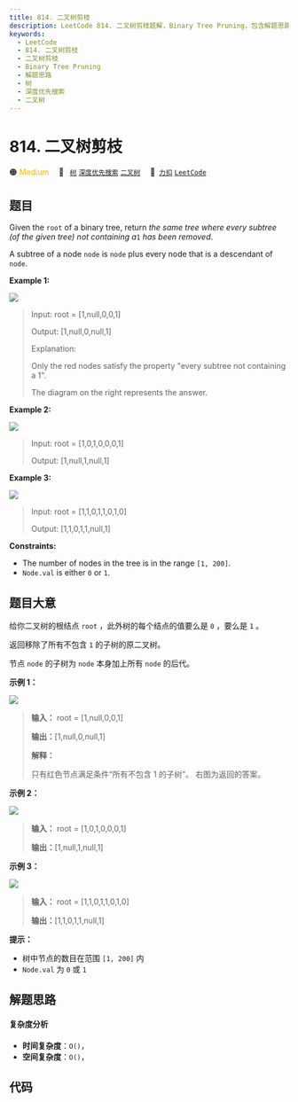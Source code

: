 ```yaml
---
title: 814. 二叉树剪枝
description: LeetCode 814. 二叉树剪枝题解，Binary Tree Pruning，包含解题思路、复杂度分析以及完整的 JavaScript 代码实现。
keywords:
  - LeetCode
  - 814. 二叉树剪枝
  - 二叉树剪枝
  - Binary Tree Pruning
  - 解题思路
  - 树
  - 深度优先搜索
  - 二叉树
---
```


# 814. 二叉树剪枝

🟠 <font color=#ffb800>Medium</font>&emsp; 🔖&ensp; [`树`](/tag/tree.md) [`深度优先搜索`](/tag/depth-first-search.md) [`二叉树`](/tag/binary-tree.md)&emsp; 🔗&ensp;[`力扣`](https://leetcode.cn/problems/binary-tree-pruning) [`LeetCode`](https://leetcode.com/problems/binary-tree-pruning)

## 题目

Given the `root` of a binary tree, return _the same tree where every subtree
(of the given tree) not containing a_`1` _has been removed_.

A subtree of a node `node` is `node` plus every node that is a descendant of
`node`.



**Example 1:**

![](https://s3-lc-upload.s3.amazonaws.com/uploads/2018/04/06/1028_2.png)

> Input: root = [1,null,0,0,1]
> 
> Output: [1,null,0,null,1]
> 
> Explanation: 
> 
> Only the red nodes satisfy the property "every subtree not containing a 1".
> 
> The diagram on the right represents the answer.

**Example 2:**

![](https://s3-lc-upload.s3.amazonaws.com/uploads/2018/04/06/1028_1.png)

> Input: root = [1,0,1,0,0,0,1]
> 
> Output: [1,null,1,null,1]

**Example 3:**

![](https://s3-lc-upload.s3.amazonaws.com/uploads/2018/04/05/1028.png)

> Input: root = [1,1,0,1,1,0,1,0]
> 
> Output: [1,1,0,1,1,null,1]

**Constraints:**

  * The number of nodes in the tree is in the range `[1, 200]`.
  * `Node.val` is either `0` or `1`.


## 题目大意

给你二叉树的根结点 `root` ，此外树的每个结点的值要么是 `0` ，要么是 `1` 。

返回移除了所有不包含 `1` 的子树的原二叉树。

节点 `node` 的子树为 `node` 本身加上所有 `node` 的后代。



**示例 1：**

![](https://s3-lc-upload.s3.amazonaws.com/uploads/2018/04/06/1028_2.png)

> 
> 
> 
> 
> 
> **输入：** root = [1,null,0,0,1]
> 
> **输出：**[1,null,0,null,1]
> 
> **解释：**
> 
> 只有红色节点满足条件“所有不包含 1 的子树”。 右图为返回的答案。
> 
> 

**示例 2：**

![](https://s3-lc-upload.s3.amazonaws.com/uploads/2018/04/06/1028_1.png)

> 
> 
> 
> 
> 
> **输入：** root = [1,0,1,0,0,0,1]
> 
> **输出：**[1,null,1,null,1]
> 
> 

**示例 3：**

![](https://s3-lc-upload.s3.amazonaws.com/uploads/2018/04/05/1028.png)

> 
> 
> 
> 
> 
> **输入：** root = [1,1,0,1,1,0,1,0]
> 
> **输出：**[1,1,0,1,1,null,1]
> 
> 



**提示：**

  * 树中节点的数目在范围 `[1, 200]` 内
  * `Node.val` 为 `0` 或 `1`


## 解题思路

#### 复杂度分析

- **时间复杂度**：`O()`，
- **空间复杂度**：`O()`，

## 代码

```javascript

```